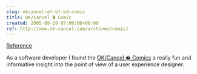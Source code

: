 ```yaml
---  
slug: okcancel-ef-bf-bd-comic
title: OK/Cancel � Comic
created: 2005-09-19 07:00:00+00:00
ref: http://www.ok-cancel.com/archives/comic/
---  
```

[Reference](http://www.ok-cancel.com/archives/comic/)
 
As a software developer I found the [OK/Cancel � Comics](http://www.ok-cancel.com/archives/comic/) a really fun and informative insight into the point of view of a user experience designer.
